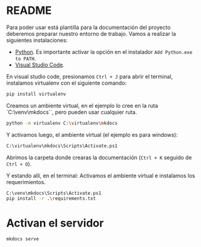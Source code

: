 # README

Para poder usar está plantilla para la documentación del proyecto deberemos preparar nuestro entorno de trabajo. Vamos a realizar la siguientes instalaciones:

- [Python](https://www.python.org/downloads/). Es importante activar la opción en el instalador `Add Python.exe to PATH`. 
- [Visual Studio Code](https://code.visualstudio.com/download).

En visual studio code, presionamos `Ctrl + J` para abrir el terminal, instalamos virtualenv con el siguiente comando:

```bash
pip install virtualenv
```

Creamos un ambiente virtual, en el ejemplo lo cree en la ruta `C:\venv\mkdocs``, pero pueden usar cualquier ruta. 

```bash
python -m virtualenv C:\virtualenv\mkdocs
```

Y activamos luego, el ambiente virtual (el ejemplo es para windows):

```bash
C:\virtualenv\mkdocs\Scripts\Activate.ps1  
```

Abrimos la carpeta donde crearas la documentación (`Ctrl + K` seguido de `Ctrl + O`). 

Y estando allí, en el terminal: Activamos el ambiente virtual  e instalamos los requerimientos. 

```bash
C:\venv\mkdocs\Scripts\Activate.ps1  
pip install -r .\requirements.txt
```

# Activan el servidor

```sh
mkdocs serve
```